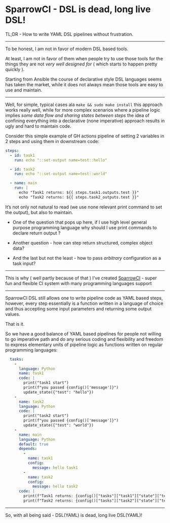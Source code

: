 # SparrowCI - DSL is dead, long live DSL!

TL;DR - How to write YAML DSL pipelines without frustration.

---

To be honest, I am not in favor of modern DSL based tools.

At least, I am not in favor of them when people try to use those tools for the things they are not *very well designed for* ( which starts to happen pretty quickly ).

Starting from Ansible the course of declarative style DSL languages seems has taken the market, while it does not always mean those tools are easy to use and maintain. 

---

Well, for simple, typical cases ala `make && sudo make install` this approach works really well, while for more complex scenarios where a pipeline logic implies _some data flow and sharing states between steps_ the idea of confining everything into a declarative (none imperative) approach results in ugly and hard to maintain code.

Consider this simple example of GH actions pipeline of setting 2 variables in 2 steps and using them in downstream code:

```yaml
steps:
  - id: task1
    run: echo "::set-output name=test::hello"

  - id: task2
    run: echo "::set-output name=test::world"

  - name: main 
    run: |
      echo "Task1 returns: ${{ steps.task1.outputs.test }}"
      echo "Task2 returns: ${{ steps.task2_outputs.test }}"
```

It’s not only not natural to read (we use none relevant print command to set the output), but also to maintain. 

* One of the question that pops up here, if I use high level general purpose programming language why should I use print commands to declare return output ?
* Another question - how can step return structured, complex object data?

* And the last but not the least - how to pass _arbitrary_ configuration as a task input? 

---

This is why ( well partly because of that ) I've created [SparrowCI](https://ci.sparrowhub.io) - super fun and flexible CI system with many programming languages support

---

SparrowCI DSL still allows one to write pipeline code as YAML based steps, however, every step essentially is a function written in a language of choice and thus accepting some input parameters and returning some output values.

That is it.

So we have a good balance of YAML based pipelines for people not willing to go imperative path and do any serious coding and flexibility and freedom to express elementary units of pipeline logic as functions written on regular programming languages:

```yaml
  tasks:
    -
      language: Python
      name: task1
      code: |
        print("task1 start")
        print(f"you passed {config()['message']}")
        update_state({"test": "hello"})
    -
      name: task2
      language: Python
      code: |
        print("task2 start")
        print(f"you passed {config()['message']}")
        update_state({"test": "world"})
    -
      name: main
      language: Python
      default: true
      depends: 
        - 
          name: task1
          config:
            message: hello task1
        - 
          name: task2
          config:
            message: hello task2
      code: |
        print(f"Task1 returns: {config()["tasks"]["task1"]["state"]["test"]}")
        print(f"Task2 returns: {config()["tasks"]["task2"]["state"]["test"]}")

```

---

So, with all being said - DSL(YAML) is dead, long live DSL(YAML)! 



